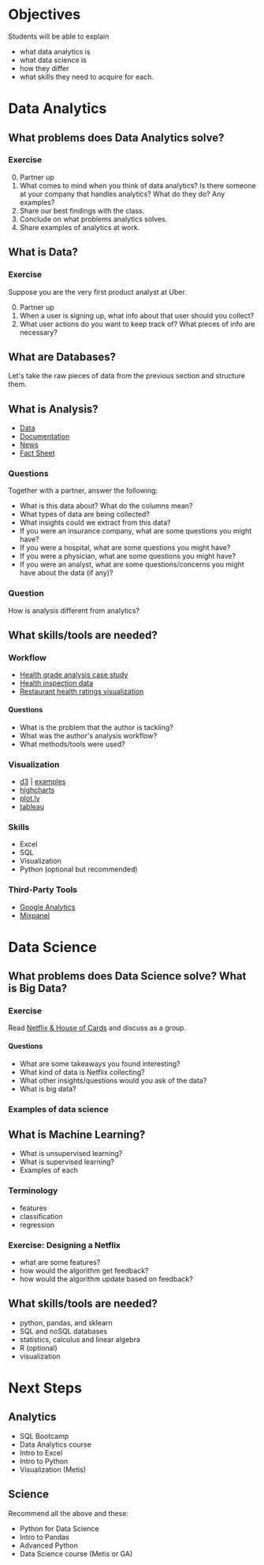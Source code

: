 # Objectives
Students will be able to explain

- what data analytics is
- what data science is
- how they differ
- what skills they need to acquire for each.

# Data Analytics
## What problems does Data Analytics solve?
### Exercise
0. Partner up
1. What comes to mind when you think of data analytics? Is there someone at your company that handles analytics? What do they do? Any examples?
2. Share our best findings with the class.
3. Conclude on what problems analytics solves.
4. Share examples of analytics at work.

## What is Data?
### Exercise
Suppose you are the very first product analyst at Uber.

0. Partner up
1. When a user is signing up, what info about that user should you collect?
2. What user actions do you want to keep track of? What pieces of info are necessary?

## What are Databases?
Let's take the raw pieces of data from the previous section and structure them.

## What is Analysis?
- [Data](https://docs.google.com/spreadsheets/d/1xB5KMLhb0ETkowUzBV6EQho9DVpzP-o0By1q1kkBnN4/edit?usp=sharing)
- [Documentation](https://www.cms.gov/Research-Statistics-Data-and-Systems/Statistics-Trends-and-Reports/Medicare-Provider-Charge-Data/Downloads/Medicare-Physician-and-Other-Supplier-PUF-Methodology.pdf)
- [News](http://www.fiercehealthfinance.com/story/cms-releases-new-physician-hospital-payment-data/2015-06-01)
- [Fact Sheet](https://www.cms.gov/Newsroom/MediaReleaseDatabase/Fact-sheets/2015-Fact-sheets-items/2015-06-01.html)

### Questions
Together with a partner, answer the following:

- What is this data about? What do the columns mean?
- What types of data are being collected?
- What insights could we extract from this data?
- If you were an insurance company, what are some questions you might have?
- If you were a hospital, what are some questions you might have?
- If you were a physician, what are some questions you might have?
- If you were an analyst, what are some questions/concerns you might have about the data (if any)?

### Question
How is analysis different from analytics?

## What skills/tools are needed?
### Workflow
- [Health grade analysis case study](http://fivethirtyeight.com/features/how-data-made-me-a-believer-in-new-york-citys-restaurant-grades/)
- [Health inspection data](https://data.cityofnewyork.us/Health/DOHMH-New-York-City-Restaurant-Inspection-Results/xx67-kt59)
- [Restaurant health ratings visualization](http://www.nytimes.com/interactive/dining/new-york-health-department-restaurant-ratings-map.html?_r=1&)

#### Questions
- What is the problem that the author is tackling?
- What was the author's analysis workflow?
- What methods/tools were used?

### Visualization
- [d3](https://github.com/mbostock/d3/wiki/Gallery) | [examples](https://github.com/mbostock/d3/wiki/Gallery)
- [highcharts](http://www.highcharts.com/)
- [plot.ly](https://plot.ly/)
- [tableau](http://www.tableau.com/)

### Skills
- Excel
- SQL
- Visualization
- Python (optional but recommended)

### Third-Party Tools
- [Google Analytics](https://www.google.com/analytics/standard/)
- [Mixpanel](https://mixpanel.com/engagement/)

# Data Science
## What problems does Data Science solve? What is Big Data?

### Exercise
Read [Netflix & House of Cards](http://www.salon.com/2013/02/01/how_netflix_is_turning_viewers_into_puppets/) and discuss as a group.

#### Questions
- What are some takeaways you found interesting?
- What kind of data is Netflix collecting?
- What other insights/questions would you ask of the data?
- What is big data?

### Examples of data science

## What is Machine Learning?
- What is unsupervised learning?
- What is supervised learning?
- Examples of each

### Terminology
- features
- classification
- regression

### Exercise: Designing a Netflix
- what are some features?
- how would the algorithm get feedback?
- how would the algorithm update based on feedback?

## What skills/tools are needed?
- python, pandas, and sklearn
- SQL and noSQL databases
- statistics, calculus and linear algebra
- R (optional)
- visualization

# Next Steps
## Analytics
- SQL Bootcamp
- Data Analytics course
- Intro to Excel
- Intro to Python
- Visualization (Metis)

## Science
Recommend all the above and these:

- Python for Data Science
- Intro to Pandas
- Advanced Python
- Data Science course (Metis or GA)